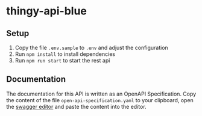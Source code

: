 # thingy-api-blue

## Setup

1.  Copy the file `.env.sample` to `.env` and adjust the configuration
2.  Run `npm install` to install dependencies
3.  Run `npm run start` to start the rest api

## Documentation

The documentation for this API is written as an OpenAPI Specification. Copy the content of the file `open-api-specification.yaml` to your clipboard, open the [swagger editor](http://editor.swagger.io/) and paste the content into the editor.
